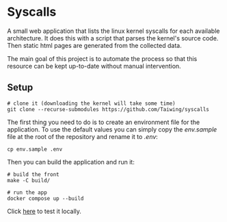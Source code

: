 # Syscalls

A small web application that lists the linux kernel syscalls for each available
architecture. It does this with a script that parses the kernel's source code.
Then static html pages are generated from the collected data.

The main goal of this project is to automate the process so that this resource
can be kept up-to-date without manual intervention.

## Setup

```shell
# clone it (downloading the kernel will take some time)
git clone --recurse-submodules https://github.com/Taiwing/syscalls
```

The first thing you need to do is to create an environment file for the
application. To use the default values you can simply copy the _env.sample_ file
at the root of the repository and rename it to _.env_:

```shell
cp env.sample .env
```

Then you can build the application and run it:

```shell
# build the front
make -C build/

# run the app
docker compose up --build
```

Click [here](http://localhost:8080) to test it locally.
